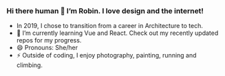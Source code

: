 ### Hi there human 👋 I’m Robin. I love design and the internet!
 
- In 2019, I chose to transition from a career in Architecture to tech.
- 🌱 I’m currently learning Vue and React. Check out my recently updated repos for my progress.   
- 😄 Pronouns: She/her
- ⚡ Outside of coding, I enjoy photography, painting, running and climbing. 
